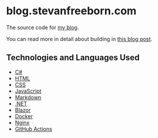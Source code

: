 # blog.stevanfreeborn.com

The source code for [my blog](https://blog.stevanfreeborn.com).

You can read more in detail about building in [this blog post](https://blog.stevanfreeborn.com/building-a-markdown-blog-with-blazor-and-docker).

## Technologies and Languages Used

- [C#](https://docs.microsoft.com/en-us/dotnet/csharp/)
- [HTML](https://developer.mozilla.org/en-US/docs/Web/HTML)
- [CSS](https://developer.mozilla.org/en-US/docs/Web/CSS)
- [JavaScript](https://developer.mozilla.org/en-US/docs/Web/JavaScript)
- [Markdown](https://www.markdownguide.org/)
- [.NET](https://dotnet.microsoft.com/)
- [Blazor](https://dotnet.microsoft.com/apps/aspnet/web-apps/blazor)
- [Docker](https://www.docker.com/)
- [Nginx](https://www.nginx.com/)
- [GitHub Actions](https://github.com/features/actions)
